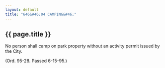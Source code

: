 ```yaml
---
layout: default 
title: "646&#46;04 CAMPING&#46;"
---
```


{{ page.title }}
----------------

No person shall camp on park property without an activity permit issued
by the City.

(Ord. 95-28. Passed 6-15-95.)
